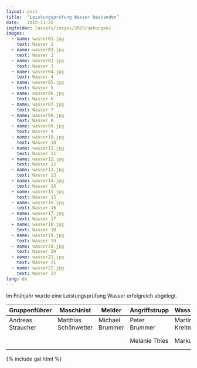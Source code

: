 ```yaml
---
layout: post
title:  "Leistungsprüfung Wasser bestanden"
date:   2015-11-25
imgfolder: /assets/images/2015/uebungen/
images:
  - name: wasser01.jpg
    text: Wasser 1
  - name: wasser02.jpg
    text: Wasser 2
  - name: wasser03.jpg
    text: Wasser 3
  - name: wasser04.jpg
    text: Wasser 4
  - name: wasser05.jpg
    text: Wasser 5
  - name: wasser06.jpg
    text: Wasser 6
  - name: wasser07.jpg
    text: Wasser 7
  - name: wasser08.jpg
    text: Wasser 8
  - name: wasser09.jpg
    text: Wasser 9
  - name: wasser10.jpg
    text: Wasser 10
  - name: wasser11.jpg
    text: Wasser 11
  - name: wasser12.jpg
    text: Wasser 12
  - name: wasser13.jpg
    text: Wasser 13
  - name: wasser14.jpg
    text: Wasser 14
  - name: wasser15.jpg
    text: Wasser 15
  - name: wasser16.jpg
    text: Wasser 16
  - name: wasser17.jpg
    text: Wasser 17
  - name: wasser18.jpg
    text: Wasser 18
  - name: wasser19.jpg
    text: Wasser 19
  - name: wasser20.jpg
    text: Wasser 20
  - name: wasser21.jpg
    text: Wasser 21
  - name: wasser22.jpg
    text: Wasser 22
lang: de
---
```


Im Frühjahr wurde eine Leistungsprüfung Wasser erfolgreich abgelegt.

<div class="table-responsive">
<table>
  <thead>
    <tr>
      <th>Gruppenführer</th>
      <th>Maschinist</th>
      <th>Melder</th>
      <th>Angriffstrupp</th>
      <th>Wassertrupp</th>
      <th>Schlauchtrupp</th>
    </tr>
  </thead>
  <tbody>
    <tr>
      <td>Andreas Straucher</td>
      <td>Matthias Schönwetter</td>
      <td>Michael Brummer</td>
      <td>Peter Brummer</td>
      <td>Martin Kreitmeier</td>
      <td>Tobias Riedl</td>
    </tr>
    <tr>
      <td></td>
      <td></td>
      <td></td>
      <td>Melanie Thies</td>
      <td>Markus Heigl</td>
      <td>Thomas Gürster</td>
    </tr>
  </tbody>
</table>
</div>

{% include gal.html %}


